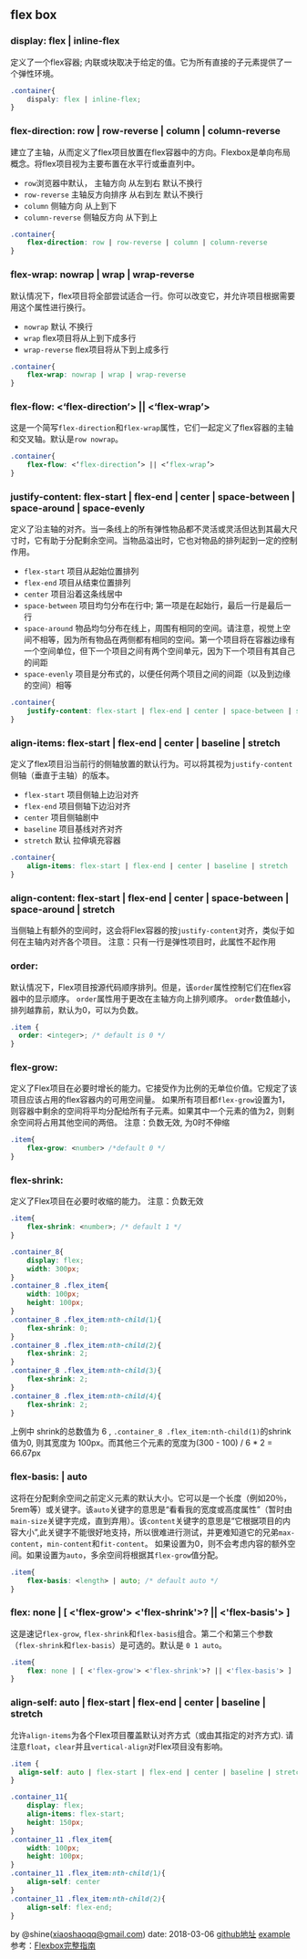 ## flex box

### display: flex | inline-flex

定义了一个flex容器; 内联或块取决于给定的值。它为所有直接的子元素提供了一个弹性环境。

```css
.container{
	dispaly: flex | inline-flex;
}
```

### flex-direction: row | row-reverse | column | column-reverse 

建立了主轴，从而定义了flex项目放置在flex容器中的方向。Flexbox是单向布局概念。将flex项目视为主要布置在水平行或垂直列中。

+	`row`浏览器中默认， 主轴方向 从左到右 默认不换行
+	`row-reverse` 主轴反方向排序 从右到左 默认不换行
+	`column` 侧轴方向  从上到下
+	`column-reverse` 侧轴反方向 从下到上


```css
.container{
	flex-direction: row | row-reverse | column | column-reverse 
}
```

###  flex-wrap: nowrap | wrap | wrap-reverse

默认情况下，flex项目将全部尝试适合一行。你可以改变它，并允许项目根据需要用这个属性进行换行。

+	`nowrap` 默认 不换行
+	`wrap`  flex项目将从上到下成多行
+	`wrap-reverse` flex项目将从下到上成多行

```css
.container{
	flex-wrap: nowrap | wrap | wrap-reverse
}
```

### flex-flow: <‘flex-direction’> || <‘flex-wrap’> 
	
这是一个简写`flex-direction`和`flex-wrap`属性，它们一起定义了flex容器的主轴和交叉轴。默认是`row nowrap`。

```css
.container{
	flex-flow: <‘flex-direction’> || <‘flex-wrap’>
}
```

### justify-content: flex-start | flex-end | center | space-between | space-around | space-evenly

定义了沿主轴的对齐。当一条线上的所有弹性物品都不灵活或灵活但达到其最大尺寸时，它有助于分配剩余空间。当物品溢出时，它也对物品的排列起到一定的控制作用。

+	`flex-start` 项目从起始位置排列
+	`flex-end` 项目从结束位置排列
+	`center` 项目沿着这条线居中
+	`space-between` 项目均匀分布在行中; 第一项是在起始行，最后一行是最后一行
+	`space-around` 物品均匀分布在线上，周围有相同的空间。请注意，视觉上空间不相等，因为所有物品在两侧都有相同的空间。第一个项目将在容器边缘有一个空间单位，但下一个项目之间有两个空间单元，因为下一个项目有其自己的间距
+	`space-evenly` 项目是分布式的，以便任何两个项目之间的间距（以及到边缘的空间）相等


```css
.container{
	justify-content: flex-start | flex-end | center | space-between | space-around | space-evenly
}
```

###	align-items: flex-start | flex-end | center | baseline | stretch

定义了flex项目沿当前行的侧轴放置的默认行为。可以将其视为`justify-content`侧轴（垂直于主轴）的版本。

+	`flex-start`  项目侧轴上边沿对齐
+	`flex-end` 项目侧轴下边沿对齐
+	`center` 项目侧轴剧中
+	`baseline` 项目基线对齐对齐
+	`stretch` 默认  拉伸填充容器

```css
.container{
	align-items: flex-start | flex-end | center | baseline | stretch
}
```

### align-content: flex-start | flex-end | center | space-between | space-around | stretch

当侧轴上有额外的空间时，这会将Flex容器的按`justify-content`对齐，类似于如何在主轴内对齐各个项目。
注意：只有一行是弹性项目时，此属性不起作用


### order: <integer>

默认情况下，Flex项目按源代码顺序排列。但是，该`order`属性控制它们在flex容器中的显示顺序。
`order`属性用于更改在主轴方向上排列顺序。
`order`数值越小，排列越靠前，默认为0，可以为负数。

```css
.item {
  order: <integer>; /* default is 0 */
}
```

### flex-grow:<number>

定义了Flex项目在必要时增长的能力。它接受作为比例的无单位价值。它规定了该项目应该占用的flex容器内的可用空间量。
如果所有项目都`flex-grow`设置为1，则容器中剩余的空间将平均分配给所有子元素。如果其中一个元素的值为2，则剩余空间将占用其他空间的两倍。
注意：负数无效, 为0时不伸缩

```css
.item{
	flex-grow: <number> /*default 0 */
}
```

### flex-shrink: <number>

定义了Flex项目在必要时收缩的能力。
注意：负数无效

```css
.item{
	flex-shrink: <number>; /* default 1 */
}
```

```css
.container_8{
	display: flex;
	width: 300px;
}
.container_8 .flex_item{
	width: 100px;
	height: 100px;
}
.container_8 .flex_item:nth-child(1){
	flex-shrink: 0;
}
.container_8 .flex_item:nth-child(2){
	flex-shrink: 2;
}
.container_8 .flex_item:nth-child(3){
	flex-shrink: 2;
}
.container_8 .flex_item:nth-child(4){
	flex-shrink: 2;
}
```

上例中 shrink的总数值为 6 , `.container_8 .flex_item:nth-child(1)`的shrink值为0, 则其宽度为 100px。而其他三个元素的宽度为(300 - 100) / 6 * 2 = 66.67px


### flex-basis: <length> | auto

这将在分配剩余空间之前定义元素的默认大小。它可以是一个长度（例如20％，5rem等）或关键字。该`auto`关键字的意思是“看看我的宽度或高度属性”（暂时由`main-size`关键字完成，直到弃用）。该`content`关键字的意思是“它根据项目的内容大小”,此关键字不能很好地支持，所以很难进行测试，并更难知道它的兄弟`max-content`，`min-content`和`fit-content`。
如果设置为0，则不会考虑内容的额外空间。如果设置为`auto`，多余空间将根据其`flex-grow`值分配。

```css
.item{
	flex-basis: <length> | auto; /* default auto */
}
```

### flex: none | [ <'flex-grow'> <'flex-shrink'>? || <'flex-basis'> ]

这是速记`flex-grow`, `flex-shrink`和`flex-basis`组合。第二个和第三个参数（`flex-shrink`和`flex-basis`）是可选的。默认是 `0 1 auto`。

```css
.item{
	flex: none | [ <'flex-grow'> <'flex-shrink'>? || <'flex-basis'> ]
}
```

### align-self: auto | flex-start | flex-end | center | baseline | stretch

允许`align-items`为各个Flex项目覆盖默认对齐方式（或由其指定的对齐方式).
请注意`float`，`clear`并且`vertical-align`对Flex项目没有影响。

```css
.item {
  align-self: auto | flex-start | flex-end | center | baseline | stretch;
}
```

```css
.container_11{
	display: flex;
	align-items: flex-start;
	height: 150px;
}
.container_11 .flex_item{
	width: 100px;
	height: 100px;
}
.container_11 .flex_item:nth-child(1){
	align-self: center
}
.container_11 .flex_item:nth-child(2){
	align-self: flex-end;
}
```


by @shine(xiaoshaoqq@gmail.com)
date: 2018-03-06
[github地址](https://github.com/freeshineit/blog/tree/master/css/flexbox)
[example](https://github.com/freeshineit/blog/tree/master/css/flexbox/example)
参考：[Flexbox完整指南](https://css-tricks.com/snippets/css/a-guide-to-flexbox/)






















